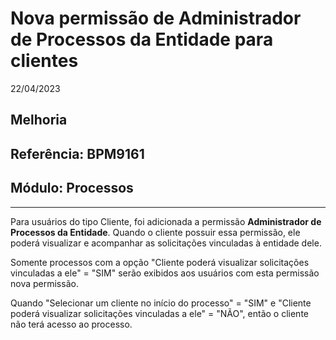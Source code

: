 # Nova permissão de Administrador de Processos da Entidade para clientes
22/04/2023
## Melhoria
## Referência: BPM9161
## Módulo: Processos
***

Para usuários do tipo Cliente, foi adicionada a permissão **Administrador de Processos da Entidade**. Quando o cliente possuir essa permissão, ele poderá visualizar e acompanhar as solicitações vinculadas à entidade dele.

Somente processos com a opção "Cliente poderá visualizar solicitações vinculadas a ele" = "SIM" serão exibidos aos usuários com esta permissão nova permissão.

Quando "Selecionar um cliente no início do processo" = "SIM" e "Cliente poderá visualizar solicitações vinculadas a ele" = "NÃO", então o cliente não terá acesso ao processo.